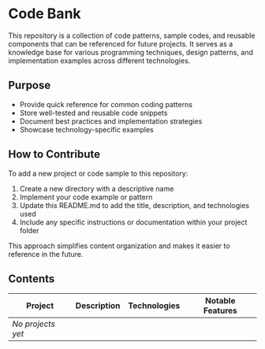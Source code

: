 # Code Bank

This repository is a collection of code patterns, sample codes, and reusable components that can be referenced for future projects. It serves as a knowledge base for various programming techniques, design patterns, and implementation examples across different technologies.

## Purpose

- Provide quick reference for common coding patterns
- Store well-tested and reusable code snippets
- Document best practices and implementation strategies
- Showcase technology-specific examples

## How to Contribute

To add a new project or code sample to this repository:

1. Create a new directory with a descriptive name
2. Implement your code example or pattern
3. Update this README.md to add the title, description, and technologies used
4. Include any specific instructions or documentation within your project folder

This approach simplifies content organization and makes it easier to reference in the future.

## Contents

| Project | Description | Technologies | Notable Features |
|---------|-------------|---------------|------------------|
| *No projects yet* | | | |

